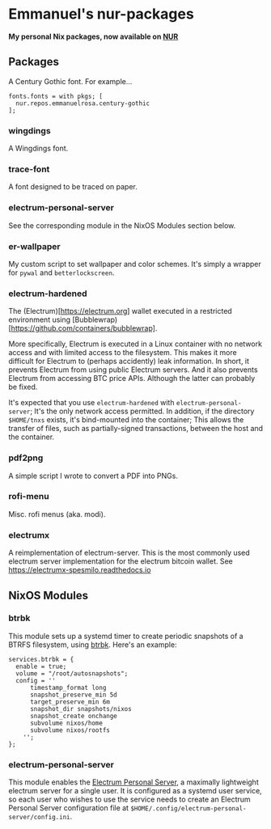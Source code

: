 # Emmanuel's nur-packages

**My personal Nix packages, now available on  [NUR](https://github.com/nix-community/NUR)**

## Packages

A Century Gothic font. For example...

```
fonts.fonts = with pkgs; [
  nur.repos.emmanuelrosa.century-gothic
];
```

### wingdings

A Wingdings font.

### trace-font

A font designed to be traced on paper.

### electrum-personal-server

See the corresponding module in the NixOS Modules section below.

### er-wallpaper

My custom script to set wallpaper and color schemes. It's simply a wrapper for `pywal` and `betterlockscreen`.

### electrum-hardened

The (Electrum)[https://electrum.org] wallet executed in a restricted environment using [Bubblewrap)[https://github.com/containers/bubblewrap].

More specifically, Electrum is executed in a Linux container with no network access and with limited access to the filesystem. This makes it more difficult for Electrum to (perhaps accidently) leak information. In short, it prevents Electrum from using public Electrum servers. And it also prevents Electrum from accessing BTC price APIs. Although the latter can probably be fixed.

It's expected that you use `electrum-hardened` with `electrum-personal-server`; It's the only network access permitted. In addition, if the directory `$HOME/tnxs` exists, it's bind-mounted into the container; This allows the transfer of files, such as partially-signed transactions, between the host and the container.

### pdf2png

A simple script I wrote to convert a PDF into PNGs.

### rofi-menu

Misc. rofi menus (aka. modi).

### electrumx

A reimplementation of electrum-server. This is the most commonly used electrum server implementation for the electrum bitcoin wallet. See https://electrumx-spesmilo.readthedocs.io

## NixOS Modules

### btrbk

This module sets up a systemd timer to create periodic snapshots of a BTRFS filesystem, using [btrbk](https://digint.ch/btrbk/index.html). Here's an example:

```
services.btrbk = {
  enable = true;
  volume = "/root/autosnapshots";
  config = ''
      timestamp_format long
      snapshot_preserve_min 5d 
      target_preserve_min 6m
      snapshot_dir snapshots/nixos
      snapshot_create onchange
      subvolume nixos/home
      subvolume nixos/rootfs
    '';
};
```
### electrum-personal-server

This module enables the [Electrum Personal Server](https://github.com/chris-belcher/electrum-personal-server), a maximally lightweight electrum server for a single user. It is configured as a systemd user service, so each user who wishes to use the service needs to create an Electrum Personal Server configuration file at `$HOME/.config/electrum-personal-server/config.ini`.
